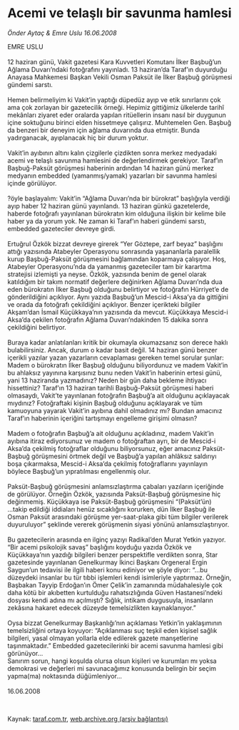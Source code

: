 # Acemi ve telaşlı bir savunma hamlesi

*Önder Aytaç & Emre Uslu 16.06.2008*

<div class="taraf_structure_2col_1zq">
<div class="margen_n">



 <p>EMRE USLU<br/>
<br/>
12 haziran günü, Vakit gazetesi Kara Kuvvetleri Komutanı İlker Başbuğ’un Ağlama Duvarı’ndaki fotoğrafını yayınladı. 13 haziran’da Taraf’ın duyurduğu Anayasa Mahkemesi Başkan Vekili Osman Paksüt ile İlker Başbuğ görüşmesi gündemi sarstı. <br/>
<br/>
Hemen belirmeliyim ki Vakit’in yaptığı düpedüz ayıp ve etik sınırlarını çok ama çok zorlayan bir gazetecilik örneği. Hepimiz gittiğimiz ülkelerde tarihî mekânları ziyaret eder oralarda yapılan ritüellerin insanı nasıl bir duygunun içine soktuğunu birinci elden hissetmeye çalışırız. Muhtemelen Gen. Başbuğ da benzeri bir deneyim için ağlama duvarında dua etmiştir. Bunda yadırganacak, ayıplanacak hiç bir durum yoktur. <br/>
<br/>
Vakit’in ayıbının altını kalın çizgilerle çizdikten sonra merkez medyadaki acemi ve telaşlı savunma hamlesini de değerlendirmek gerekiyor. Taraf’ın Başbuğ-Paksüt görüşmesi haberinin ardından 14 haziran günü merkez medyanın embedded (yamanmış/yamak) yazarları bir savunma hamlesi içinde görülüyor. <br/>
<br/>
?öyle başlayalım: Vakit’in “Ağlama Duvarı’nda bir bürokrat” başlığıyla verdiği ayıp haber 12 haziran günü yayınlandı. 13 haziran günkü gazetelerde, haberde fotoğrafı yayınlanan bürokratın kim olduğuna ilişkin bir kelime bile haber ya da yorum yok. Ne zaman ki Taraf’ın haberi gündemi sarstı, embedded gazeteciler devreye girdi. <br/>
<br/>
Ertuğrul Özkök bizzat devreye girerek “Yer Göztepe, zarf beyaz” başlığını attığı yazısında Atabeyler Operasyonu sonrasında yaşananlarla paralellik kurup Başbuğ-Paksüt görüşmesini bağlamından koparmaya çalışıyor. Hoş, Atabeyler Operasyonu’nda da yamanmış gazeteciler tam bir karartma stratejisi izlemişti ya neyse. Özkök, yazısında benim de genel olarak katıldığım bir takım normatif değerlere değinirken Ağlama Duvarı’nda dua eden bürokratın İlker Başbuğ olduğunu belirtiyor ve fotoğrafın Hürriyet’e de gönderildiğini açıklıyor. Aynı yazıda Başbuğ’un Mescid-i Aksa’ya da gittiğini ve orada da fotoğrafı çekildiğini açıklıyor. Benzer içerikteki bilgiler Akşam’dan İsmail Küçükkaya’nın yazısında da mevcut. Küçükkaya Mescid-i Aksa’da çekilen fotoğrafın Ağlama Duvarı’ndakinden 15 dakika sonra çekildiğini belirtiyor. <br/>
<br/>
Buraya kadar anlatılanları kritik bir okumayla okumazsanız son derece haklı bulabilirsiniz. Ancak, durum o kadar basit değil. 14 haziran günü benzer içerikli yazılar yazan yazarların cevaplaması gereken temel sorular şunlar: Madem o bürokratın İlker Başbuğ olduğunu biliyordunuz ve madem Vakit’in bu ahlaksız yayınına karşısınız bunu neden Vakit’in haberinin ertesi günü, yani 13 haziranda yazmadınız? Neden bir gün daha bekleme ihtiyacı hissettiniz? Taraf’ın 13 haziran tarihli Başbuğ-Paksüt görüşmesi haberi olmasaydı, Vakit’te yayınlanan fotoğrafın Başbuğ’a ait olduğunu açıklayacak mıydınız? Fotoğraftaki kişinin Başbuğ olduğunu açıklayarak ve tüm kamuoyuna yayarak Vakit’in ayıbına dahil olmadınız mı? Bundan amacınız Taraf’ın haberinin içeriğini tartışmayı engelleme girişimi olmasın? <br/>
<br/>
Madem o fotoğrafın Başbuğ’a ait olduğunu açıkladınız, madem Vakit’in ayıbına itiraz ediyorsunuz ve madem o fotoğraftan ayrı, bir de Mescid-i Aksa’da çekilmiş fotoğraflar olduğunu biliyorsunuz, eğer amacınız Paksüt-Başbuğ görüşmesini örtmek değil ve Başbuğ’a yapılan ahlâksız saldırıyı boşa çıkarmaksa, Mescid-i Aksa’da çekilmiş fotoğraflarını yayınlayın böylece Başbuğ’un yıpratılması engellenmiş olur. <br/>
<br/>
Paksüt-Başbuğ görüşmesini anlamsızlaştırma çabaları yazıların içeriğinde de görülüyor. Örneğin Özkök, yazısında Paksüt-Başbuğ görüşmesine hiç değinmemiş. Küçükkaya ise Paksüt-Başbuğ görüşmesini “(Paksüt’ün) ...takip edildiği iddiaları henüz sıcaklığını korurken, dün İlker Başbuğ ile Osman Paksüt arasındaki görüşme yer-saat-plaka gibi tüm bilgiler verilerek duyuruluyor” şeklinde vererek görüşmenin siyasi yönünü anlamsızlaştırıyor.<br/>
<br/>
Bu gazetecilerin arasında en ilginç yazıyı Radikal’den Murat Yetkin yazıyor. “Bir acemi psikolojik savaş” başlığını koyduğu yazıda Özkök ve Küçükkaya’nın yazdığı bilgileri benzer perspektifle verdikten sonra, Star gazetesinde yayınlanan Genelkurmay İkinci Başkanı Orgeneral Ergin Saygun’un tedavisi ile ilgili haberi konu ediniyor ve şöyle diyor: “...bu düzeydeki insanlar bu tür tıbbi işlemleri kendi isimleriyle yaptırmaz. Örneğin, Başbakan Tayyip Erdoğan’ın Ömer Çelik’in zamanında müdahalesiyle çok daha kötü bir akıbetten kurtulduğu rahatsızlığında Güven Hastanesi’ndeki dosyası kendi adına mı açılmıştı? Sığlık, intikam duygusuyla, insanların zekâsına hakaret edecek düzeyde temelsizlikten kaynaklanıyor.”<br/>
<br/>
Oysa bizzat Genelkurmay Başkanlığı’nın açıklaması Yetkin’in yaklaşımının temelsizliğini ortaya koyuyor: “Açıklanması suç teşkil eden kişisel sağlık bilgileri, yasal olmayan yollarla elde edilerek gazete manşetlerine taşınmaktadır.” Embedded gazetecilerinki bir acemi savunma hamlesi gibi görünüyor...<br/>
Sanırım sorun, hangi koşulda olursa olsun kişileri ve kurumları mı yoksa demokrasi ve değerleri mi savunacağımız konusunda belirgin bir seçim yapma(ma) noktasında düğümleniyor... <br/>
<br/>
16.06.2008</p>

<br/>


<div id="taraf_not">
</div>

</div>


</div>

Kaynak: [taraf.com.tr](http://www.taraf.com.tr:80/makale/926.htm), [web.archive.org (arşiv bağlantısı)](http://web.archive.org/web/20090422063815/http://www.taraf.com.tr:80/makale/926.htm)
